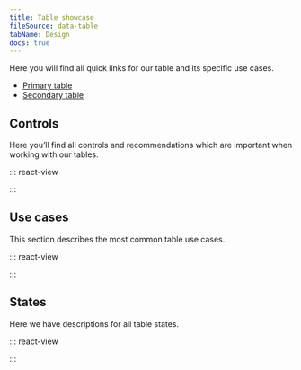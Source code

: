 ```yaml
---
title: Table showcase
fileSource: data-table
tabName: Design
docs: true
---
```


Here you will find all quick links for our table and its specific use cases.

- [Primary table](/table-group/table-primary/)
- [Secondary table](/table-group/table-secondary/)

## Controls

Here you’ll find all controls and recommendations which are important when working with our tables.

::: react-view

<script lang="tsx">
import React from 'react';
import ComponentCard from '@components/../components/ComponentCard';
const getImageName = (title) => {
  const name = title.replace(/[ \/]+/g, '');
  return name.charAt(0).toLowerCase() + name.slice(1);
};


const group = {
  accordion: {
    title: 'Accordion',
    route: '/table-group/table-controls/#a4d5aa',
    disabled: false,
    type: 'table',
  },
  checkboxes: {
    title: 'Checkboxes',
    route: '/table-group/table-controls/#ac425f',
    disabled: false,
    type: 'table',
  },
  resizing: {
    title: 'Columns resizing',
    route: '/table-group/table-controls/#aaac27',
    disabled: false,
    type: 'table',
  },
  editing: {
    title: 'Editing and adding content',
    route: '/table-group/table-controls/#af4b38',
    disabled: false,
    type: 'table',
  },
  highlighting: {
    title: 'Highlighting content',
    route: '/table-group/table-controls/#a25eaa',
    disabled: false,
    type: 'table',
  },
  links: {
    title: 'Internal and external links',
    route: '/table-group/table-controls/#a5d124',
    disabled: false,
    type: 'table',
  },
  linksLong: {
    title: 'Long links and text',
    route: '/table-group/table-controls/#a5b913',
    disabled: false,
    type: 'table',
  },
  pagination: {
    title: 'Pagination',
    route: '/table-group/table-controls/#acbb81',
    disabled: false,
    type: 'table',
  },
  sorting: {
    title: 'Sorting',
    route: '/table-group/table-controls/#a2808a',
    disabled: false,
    type: 'table',
  },
  actionsRow: {
    title: 'Status and actions row',
    route: '/table-group/table-controls/#a02c09',
    disabled: false,
    type: 'table',
  },
  empty: {
    title: 'Empty table',
    route: '/table-group/table-states/#a2d2d0',
    disabled: false,
    type: 'table',
  },
  loading: {
    title: 'Loading',
    route: '/table-group/table-states/#a16bfb',
    disabled: false,
    type: 'table',
  },
  noData: {
    title: 'No data',
    route: '/table-group/table-states/#a42a7b',
    disabled: false,
    type: 'table',
  },
  nothingFound: {
    title: 'Nothing found',
    route: '/table-group/table-states/#a9076c',
    disabled: false,
    type: 'table',
  },
  progressbar: {
    title: 'Progressbar',
    route: '/table-group/table-states/#a6ab48',
    disabled: false,
    type: 'table',
  },
  skeleton: {
    title: 'Skeleton',
    route: '/table-group/table-states/#a6ab48',
    disabled: false,
    type: 'table',
  },
  error: {
    title: 'Something went wrong',
    route: '/table-group/table-states/#a6609d',
    disabled: false,
    type: 'table',
  },
};

const styles = `
  .table-group-grid {
    display: grid;
    grid-template-rows: max-content;
    grid-template-columns: repeat(auto-fill, 176px);
    grid-gap: 12px 12px;
    width: 100%;
    margin: 0;
    margin-top: 12px;
    padding: 0;
  }
`;

const App = function (props) {
  React.useEffect(() => {
    const styleSheet = document.createElement('style');
    styleSheet.innerText = styles;
    document.head.appendChild(styleSheet);
    return () => styleSheet.remove();
  }, []);

  const items = props.group.map((el) => group[el]);

  return (
    <div className='table-group-grid'>
      {items.map((item) => (
        <ComponentCard
          key={item.title}
          image={getImageName(item.title)}
          text={item.title}
          disabled={item.disabled}
          href={item.route}
          type={item.type}
        />
      ))}
    </div>
  );
}
</script>

:::

## Use cases

This section describes the most common table use cases.

::: react-view

<script lang="tsx">
import React from 'react';
import ComponentCard from '@components/../components/ComponentCard';
const getImageName = (title) => {
  const name = title.replace(/[ \/]+/g, '');
  return name.charAt(0).toLowerCase() + name.slice(1);
};


const group = {
  accordion: {
    title: 'Accordion',
    route: '/table-group/table-controls/#a4d5aa',
    disabled: false,
    type: 'table',
  },
  checkboxes: {
    title: 'Checkboxes',
    route: '/table-group/table-controls/#ac425f',
    disabled: false,
    type: 'table',
  },
  resizing: {
    title: 'Columns resizing',
    route: '/table-group/table-controls/#aaac27',
    disabled: false,
    type: 'table',
  },
  editing: {
    title: 'Editing and adding content',
    route: '/table-group/table-controls/#af4b38',
    disabled: false,
    type: 'table',
  },
  highlighting: {
    title: 'Highlighting content',
    route: '/table-group/table-controls/#a25eaa',
    disabled: false,
    type: 'table',
  },
  links: {
    title: 'Internal and external links',
    route: '/table-group/table-controls/#a5d124',
    disabled: false,
    type: 'table',
  },
  linksLong: {
    title: 'Long links and text',
    route: '/table-group/table-controls/#a5b913',
    disabled: false,
    type: 'table',
  },
  pagination: {
    title: 'Pagination',
    route: '/table-group/table-controls/#acbb81',
    disabled: false,
    type: 'table',
  },
  sorting: {
    title: 'Sorting',
    route: '/table-group/table-controls/#a2808a',
    disabled: false,
    type: 'table',
  },
  actionsRow: {
    title: 'Status and actions row',
    route: '/table-group/table-controls/#a02c09',
    disabled: false,
    type: 'table',
  },
  empty: {
    title: 'Empty table',
    route: '/table-group/table-states/#a2d2d0',
    disabled: false,
    type: 'table',
  },
  loading: {
    title: 'Loading',
    route: '/table-group/table-states/#a16bfb',
    disabled: false,
    type: 'table',
  },
  noData: {
    title: 'No data',
    route: '/table-group/table-states/#a42a7b',
    disabled: false,
    type: 'table',
  },
  nothingFound: {
    title: 'Nothing found',
    route: '/table-group/table-states/#a9076c',
    disabled: false,
    type: 'table',
  },
  progressbar: {
    title: 'Progressbar',
    route: '/table-group/table-states/#a6ab48',
    disabled: false,
    type: 'table',
  },
  skeleton: {
    title: 'Skeleton',
    route: '/table-group/table-states/#a6ab48',
    disabled: false,
    type: 'table',
  },
  error: {
    title: 'Something went wrong',
    route: '/table-group/table-states/#a6609d',
    disabled: false,
    type: 'table',
  },
};

const styles = `
  .table-group-grid {
    display: grid;
    grid-template-rows: max-content;
    grid-template-columns: repeat(auto-fill, 176px);
    grid-gap: 12px 12px;
    width: 100%;
    margin: 0;
    margin-top: 12px;
    padding: 0;
  }
`;

const App = function (props) {
  React.useEffect(() => {
    const styleSheet = document.createElement('style');
    styleSheet.innerText = styles;
    document.head.appendChild(styleSheet);
    return () => styleSheet.remove();
  }, []);

  const items = props.group.map((el) => group[el]);

  return (
    <div className='table-group-grid'>
      {items.map((item) => (
        <ComponentCard
          key={item.title}
          image={getImageName(item.title)}
          text={item.title}
          disabled={item.disabled}
          href={item.route}
          type={item.type}
        />
      ))}
    </div>
  );
}
</script>

:::

## States

Here we have descriptions for all table states.

::: react-view

<script lang="tsx">
import React from 'react';
import ComponentCard from '@components/../components/ComponentCard';
const getImageName = (title) => {
  const name = title.replace(/[ \/]+/g, '');
  return name.charAt(0).toLowerCase() + name.slice(1);
};


const group = {
  accordion: {
    title: 'Accordion',
    route: '/table-group/table-controls/#a4d5aa',
    disabled: false,
    type: 'table',
  },
  checkboxes: {
    title: 'Checkboxes',
    route: '/table-group/table-controls/#ac425f',
    disabled: false,
    type: 'table',
  },
  resizing: {
    title: 'Columns resizing',
    route: '/table-group/table-controls/#aaac27',
    disabled: false,
    type: 'table',
  },
  editing: {
    title: 'Editing and adding content',
    route: '/table-group/table-controls/#af4b38',
    disabled: false,
    type: 'table',
  },
  highlighting: {
    title: 'Highlighting content',
    route: '/table-group/table-controls/#a25eaa',
    disabled: false,
    type: 'table',
  },
  links: {
    title: 'Internal and external links',
    route: '/table-group/table-controls/#a5d124',
    disabled: false,
    type: 'table',
  },
  linksLong: {
    title: 'Long links and text',
    route: '/table-group/table-controls/#a5b913',
    disabled: false,
    type: 'table',
  },
  pagination: {
    title: 'Pagination',
    route: '/table-group/table-controls/#acbb81',
    disabled: false,
    type: 'table',
  },
  sorting: {
    title: 'Sorting',
    route: '/table-group/table-controls/#a2808a',
    disabled: false,
    type: 'table',
  },
  actionsRow: {
    title: 'Status and actions row',
    route: '/table-group/table-controls/#a02c09',
    disabled: false,
    type: 'table',
  },
  empty: {
    title: 'Empty table',
    route: '/table-group/table-states/#a2d2d0',
    disabled: false,
    type: 'table',
  },
  loading: {
    title: 'Loading',
    route: '/table-group/table-states/#a16bfb',
    disabled: false,
    type: 'table',
  },
  noData: {
    title: 'No data',
    route: '/table-group/table-states/#a42a7b',
    disabled: false,
    type: 'table',
  },
  nothingFound: {
    title: 'Nothing found',
    route: '/table-group/table-states/#a9076c',
    disabled: false,
    type: 'table',
  },
  progressbar: {
    title: 'Progressbar',
    route: '/table-group/table-states/#a6ab48',
    disabled: false,
    type: 'table',
  },
  skeleton: {
    title: 'Skeleton',
    route: '/table-group/table-states/#a6ab48',
    disabled: false,
    type: 'table',
  },
  error: {
    title: 'Something went wrong',
    route: '/table-group/table-states/#a6609d',
    disabled: false,
    type: 'table',
  },
};

const styles = `
  .table-group-grid {
    display: grid;
    grid-template-rows: max-content;
    grid-template-columns: repeat(auto-fill, 176px);
    grid-gap: 12px 12px;
    width: 100%;
    margin: 0;
    margin-top: 12px;
    padding: 0;
  }
`;

const App = function (props) {
  React.useEffect(() => {
    const styleSheet = document.createElement('style');
    styleSheet.innerText = styles;
    document.head.appendChild(styleSheet);
    return () => styleSheet.remove();
  }, []);

  const items = props.group.map((el) => group[el]);

  return (
    <div className='table-group-grid'>
      {items.map((item) => (
        <ComponentCard
          key={item.title}
          image={getImageName(item.title)}
          text={item.title}
          disabled={item.disabled}
          href={item.route}
          type={item.type}
        />
      ))}
    </div>
  );
}
</script>

:::
